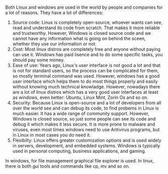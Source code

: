 Both Linux and windows are used in the world by people and companies for a lot of reasons. They have a lot of differences:

1. Source code: Linux is completely open-source, whoever wants can see, read and understand its code from scratch. That makes it more reliable and trustworthy. However, Windows is closed source code and we cannot have any information what is going on behind the sceen, whether they use our information or not.
2. Cost: Most linux distros are completely free and anyone without paying can use it. Windows has paid lisence and to do some specific tasks, you should pay some money.
3. Ease of use: Years ago, Linux's user interface is not good a lot and that is not for standard users, so the process can be complicated for them, so mostly terminal command was used. However, windows has a good user interface which helps them to do most things properly and easily without knowing much technical knowladge. However, nowadays there are a lot of linux distros which has a very good user interfaces at least as windows, even better: Ubuntu, Linux Mint, Zorin Os and so on.
4. Security: Because Linux is open-source and a lot of developers from all over the world see and can debug its code, to find probems in Linux is much easier. It has a wide range of community support. However, Windows is closed source, so just some people can see its code and debug it which makes it less secure. It is more prone to malware and viruses, even most times windows need to use Antivirus programs, but in  Linux in most cases you do need it.
5. Flexibilty: Linux offers greater customization options and is used widely in servers, development, and embedded systems. Windows is typically used in personal computing, business applications, and gaming.

In windows, for file management graphical file explorer is used. In linux, there is both gui tools and commands like cp, mv and so on.
